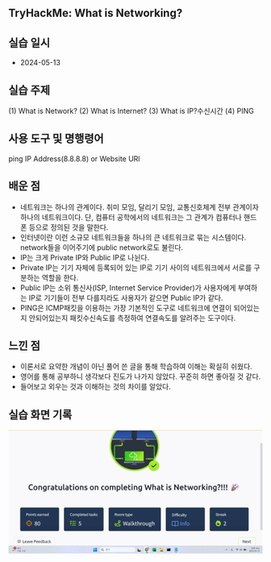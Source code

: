## TryHackMe: What is Networking?

## 실습 일시
- 2024-05-13

## 실습 주제
(1) What is Network?
(2) What is Internet?
(3) What is IP?수신시간
(4) PING

## 사용 도구 및 명행령어
ping IP Address(8.8.8.8) or Website URl

## 배운 점
- 네트워크는 하나의 관계이다. 취미 모임, 달리기 모임, 교통신호체계 전부 관계이자 하나의 네트워크이다. 단, 컴퓨터 공학에서의 네트워크는 그 관계가 컴퓨터나 핸드폰 등으로 정의된 것을 말한다.
- 인터넷이란 이런 소규모 네트워크들을 하나의 큰 네트워크로 묶는 시스템이다. network들을 이어주기에 public network로도 불린다.
- IP는 크게 Private IP와 Public IP로 나뉜다. 
- Private IP는 기기 자체에 등록되어 있는 IP로 기기 사이의 네트워크에서 서로를 구분하는 역할을 한다.
- Public IP는 소위 통신사(ISP, Internet Service Provider)가 사용자에게 부여하는 IP로 기기들이 전부 다를지라도 사용자가 같으면 Public IP가 같다.
- PING은 ICMP패킷을 이용하는 가장 기본적인 도구로 네트워크에 연결이 되어있는지 안되어있는지 패킷수신속도를 측정하여 연결속도를 알려주는 도구이다.

## 느낀 점
- 이론서로 요약한 개념이 아닌 풀어 쓴 글을 통해 학습하여 이해는 확실히 쉬웠다.
- 영어를 통해 공부하니 생각보다 진도가 나가지 않았다. 꾸준히 하면 좋아질 것 같다.
- 들어보고 외우는 것과 이해하는 것의 차이를 알았다.

## 실습 화면 기록
![실습 결과](images/What_is_Networking.png)
